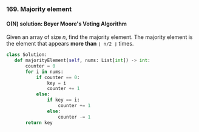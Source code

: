 ### 169. Majority element

#### O(N) solution: Boyer Moore's Voting Algorithm

Given an array of size *n*, find the majority element. The majority element is the element that appears **more than** `⌊ n/2 ⌋` times.

 ```python
class Solution:
    def majorityElement(self, nums: List[int]) -> int:
        counter = 0
        for i in nums:
            if counter == 0:
                key = i
                counter += 1
            else:
                if key == i:
                    counter += 1
                else:
                    counter -= 1
        return key
 ```

